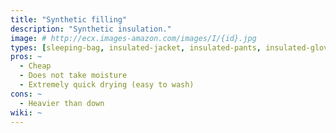 ```yaml
---
title: "Synthetic filling"
description: "Synthetic insulation."
image: # http://ecx.images-amazon.com/images/I/{id}.jpg
types: [sleeping-bag, insulated-jacket, insulated-pants, insulated-gloves]
pros: ~
  - Cheap
  - Does not take moisture
  - Extremely quick drying (easy to wash)
cons: ~
  - Heavier than down
wiki: ~
---
```

